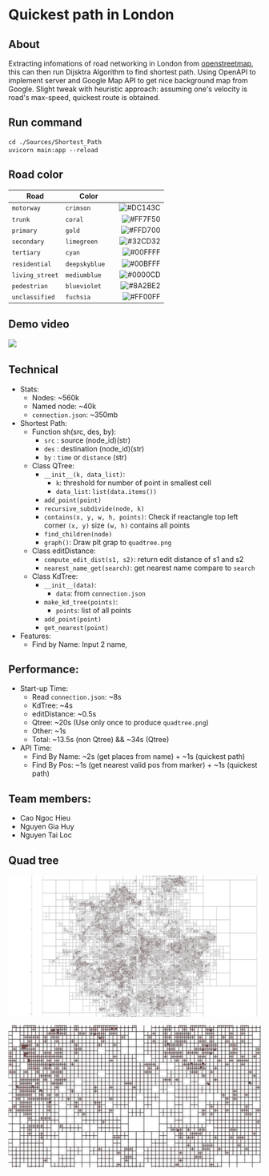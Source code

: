 # Quickest path in London

## About
Extracting infomations of road networking in London from [openstreetmap](https://www.openstreetmap.org/), this can then run Dijsktra Algorithm to find shortest path. Using OpenAPI to implement server and Google Map API to get nice background map from Google. Slight tweak with heuristic approach: assuming one's velocity is road's max-speed, quickest route is obtained.

## Run command
```
cd ./Sources/Shortest_Path
uvicorn main:app --reload
```

## Road color

| Road                       | Color | |
|----------------------------|:----------------:|--------:|
| `motorway`                 | `crimson      `|![#DC143C](https://via.placeholder.com/15/DC143C/000000?text=+) |
| `trunk`                    | `coral        `|![#FF7F50](https://via.placeholder.com/15/FF7F50/000000?text=+)             | 
| `primary`                  | `gold         `|![#FFD700](https://via.placeholder.com/15/FFD700/000000?text=+)           | 
| `secondary`                | `limegreen    `|![#32CD32](https://via.placeholder.com/15/32CD32/000000?text=+)   |
| `tertiary`                 | `cyan         `|![#00FFFF](https://via.placeholder.com/15/00FFFF/000000?text=+) | 
| `residential`              | `deepskyblue  `|![#00BFFF](https://via.placeholder.com/15/00BFFF/000000?text=+)           | 
| `living_street`            | `mediumblue   `|![#0000CD](https://via.placeholder.com/15/0000CD/000000?text=+)           | 
| `pedestrian`               | `blueviolet   `|![#8A2BE2](https://via.placeholder.com/15/8A2BE2/000000?text=+)     | 
| `unclassified`             | `fuchsia      `|![#FF00FF](https://via.placeholder.com/15/FF00FF/000000?text=+)    | 

## Demo video

![](demo.gif)

## Technical
* Stats:
    * Nodes: ~560k
    * Named node: ~40k
    * `connection.json`: ~350mb
* Shortest Path:
  * Function sh(src, des, by):
      * `src` : source (node_id)(str)
      * `des` : destination (node_id)(str)
      * `by` : `time` or `distance` (str)
  * Class QTree:
      * `__init__(k, data_list)`:
          * `k`: threshold for number of point in smallest cell
          * `data_list`: `list(data.items())`
      * `add_point(point)`
      * `recursive_subdivide(node, k)`
      * `contains(x, y, w, h, points)`: Check if reactangle top left corner `(x, y)` size `(w, h)` contains all points
      * `find_children(node)`
      * `graph()`: Draw plt grap to `quadtree.png`
  * Class editDistance:
      * `compute_edit_dist(s1, s2)`: return edit distance of s1 and s2
      * `nearest_name_get(search)`: get nearest name compare to `search`
  * Class KdTree:
      * `__init__(data)`: 
          * `data`: from `connection.json`
      * `make_kd_tree(points)`: 
          * `points`: list of all points
      * `add_point(point)`
      * `get_nearest(point)`
* Features:
    * Find by Name: Input 2 name, 
## Performance:
* Start-up Time:
    * Read `connection.json`: ~8s 
    * KdTree: ~4s
    * editDistance: ~0.5s
    * Qtree: ~20s (Use only once to produce `quadtree.png`)
    * Other: ~1s
    * Total: ~13.5s (non Qtree) && ~34s (Qtree)
* API Time:
    * Find By Name: ~2s (get places from name) + ~1s (quickest path)
    * Find By Pos: ~1s (get nearest valid pos from marker) + ~1s (quickest path)
## Team members: 
  * Cao Ngoc Hieu
  * Nguyen Gia Huy
  * Nguyen Tai Loc

## Quad tree
![](Sources/Shortest_Path/qt1.png)

![](Sources/Shortest_Path/qt2.png)
